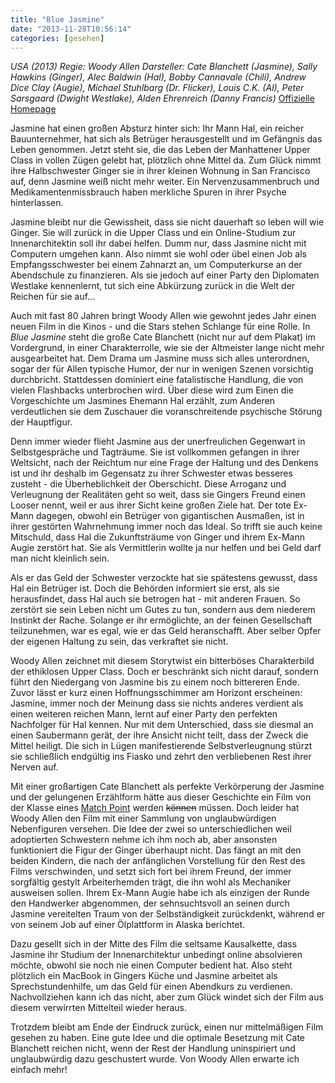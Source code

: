 ```yaml
---
title: "Blue Jasmine"
date: "2013-11-28T10:56:14"
categories: [gesehen]
---
```


*USA (2013)
Regie: Woody Allen
Darsteller: Cate Blanchett (Jasmine), Sally Hawkins (Ginger), Alec Baldwin (Hal), Bobby Cannavale (Chili), Andrew Dice Clay (Augie), Michael Stuhlbarg (Dr. Flicker), Louis C.K. (Al), Peter Sarsgaard (Dwight Westlake), Alden Ehrenreich (Danny Francis)*
[Offizielle Homepage](http://www.bluejasmine.de)

Jasmine hat einen großen Absturz hinter sich: Ihr Mann Hal, ein reicher Bauunternehmer, hat sich als Betrüger herausgestellt und im Gefängnis das Leben genommen. Jetzt steht sie, die das Leben der Manhattener Upper Class in vollen Zügen gelebt hat, plötzlich ohne Mittel da. Zum Glück nimmt ihre Halbschwester Ginger sie in ihrer kleinen Wohnung in San Francisco auf, denn Jasmine weiß nicht mehr weiter. Ein Nervenzusammenbruch und Medikamentenmissbrauch haben merkliche Spuren in ihrer Psyche hinterlassen.

Jasmine bleibt nur die Gewissheit, dass sie nicht dauerhaft so leben will wie Ginger. Sie will zurück in die Upper Class und ein Online-Studium zur Innenarchitektin soll ihr dabei helfen. Dumm nur, dass Jasmine nicht mit Computern umgehen kann. Also nimmt sie wohl oder übel einen Job als Empfangsschwester bei einem Zahnarzt an, um Computerkurse an der Abendschule zu finanzieren. Als sie jedoch auf einer Party den Diplomaten Westlake kennenlernt, tut sich eine Abkürzung zurück in die Welt der Reichen für sie auf...

Auch mit fast 80 Jahren bringt Woody Allen wie gewohnt jedes Jahr einen neuen Film in die Kinos - und die Stars stehen Schlange für eine Rolle. In *Blue Jasmine* steht die große Cate Blanchett (nicht nur auf dem Plakat) im Vordergrund, in einer Charakterrolle, wie sie der Altmeister lange nicht mehr ausgearbeitet hat. Dem Drama um Jasmine muss sich alles unterordnen, sogar der für Allen typische Humor, der nur in wenigen Szenen vorsichtig durchbricht. Stattdessen dominiert eine fatalistische Handlung, die von vielen Flashbacks unterbrochen wird. Über diese wird zum Einen die Vorgeschichte um Jasmines Ehemann Hal erzählt, zum Anderen verdeutlichen sie dem Zuschauer die voranschreitende psychische Störung der Hauptfigur.

Denn immer wieder flieht Jasmine aus der unerfreulichen Gegenwart in Selbstgespräche und Tagträume. Sie ist vollkommen gefangen in ihrer Weltsicht, nach der Reichtum nur eine Frage der Haltung und des Denkens ist und ihr deshalb im Gegensatz zu ihrer Schwester etwas besseres zusteht - die Überheblichkeit der Oberschicht. Diese Arroganz und Verleugnung der Realitäten geht so weit, dass sie Gingers Freund einen Looser nennt, weil er aus ihrer Sicht keine großen Ziele hat. Der tote Ex-Mann dagegen, obwohl ein Betrüger von gigantischen Ausmaßen, ist in ihrer gestörten Wahrnehmung immer noch das Ideal. So trifft sie auch keine Mitschuld, dass Hal die Zukunftsträume von Ginger und ihrem Ex-Mann Augie zerstört hat. Sie als Vermittlerin wollte ja nur helfen und bei Geld darf man nicht kleinlich sein.

Als er das Geld der Schwester verzockte hat sie spätestens gewusst, dass Hal ein Betrüger ist. Doch die Behörden informiert sie erst, als sie herausfindet, dass Hal auch sie betrogen hat - mit anderen Frauen. So zerstört sie sein Leben nicht um Gutes zu tun, sondern aus dem niederem Instinkt der Rache. Solange er ihr ermöglichte, an der feinen Gesellschaft teilzunehmen, war es egal, wie er das Geld heranschafft. Aber selber Opfer der eigenen Haltung zu sein, das verkraftet sie nicht. 

Woody Allen zeichnet mit diesem Storytwist ein bitterböses Charakterbild der ethiklosen Upper Class. Doch er beschränkt sich nicht darauf, sondern führt den Niedergang von Jasmine bis zu einem noch bittereren Ende. Zuvor lässt er kurz einen Hoffnungsschimmer am Horizont erscheinen: Jasmine, immer noch der Meinung dass sie nichts anderes verdient als einen weiteren reichen Mann, lernt auf einer Party den perfekten Nachfolger für Hal kennen. Nur mit dem Unterschied, dass sie diesmal an einen Saubermann gerät, der ihre Ansicht nicht teilt, dass der Zweck die Mittel heiligt. Die sich in Lügen manifestierende Selbstverleugnung stürzt sie schließlich endgültig ins Fiasko und zehrt den verbliebenen Rest ihrer Nerven auf.

Mit einer großartigen Cate Blanchett als perfekte Verkörperung der Jasmine und der gelungenen Erzählform hätte aus dieser Geschichte ein Film von der Klasse eines [Match Point](/blog/2006/01/26/match-point/) werden ~~können~~ müssen. Doch leider hat Woody Allen den Film mit einer Sammlung von unglaubwürdigen Nebenfiguren versehen. Die Idee der zwei so unterschiedlichen weil adoptierten Schwestern nehme ich ihm noch ab, aber ansonsten funktioniert die Figur der Ginger überhaupt nicht. Das fängt an mit den beiden Kindern, die nach der anfänglichen Vorstellung für den Rest des Films verschwinden, und setzt sich fort bei ihrem Freund, der immer sorgfältig gestylt Arbeiterhemden trägt, die ihn wohl als Mechaniker ausweisen sollen. Ihrem Ex-Mann Augie habe ich als einzigen der Runde den Handwerker abgenommen, der sehnsuchtsvoll an seinen durch Jasmine vereitelten Traum von der Selbständigkeit zurückdenkt, während er von seinem Job auf einer Ölplattform in Alaska berichtet.

Dazu gesellt sich in der Mitte des Film die seltsame Kausalkette, dass Jasmine ihr Studium der Innenarchitektur unbedingt online absolvieren möchte, obwohl sie noch nie einen Computer bedient hat. Also steht plötzlich ein MacBook in Gingers Küche und Jasmine arbeitet als Sprechstundenhilfe, um das Geld für einen Abendkurs zu verdienen. Nachvollziehen kann ich das nicht, aber zum Glück windet sich der Film aus diesem verwirrten Mittelteil wieder heraus.

Trotzdem bleibt am Ende der Eindruck zurück, einen nur mittelmäßigen Film gesehen zu haben. Eine gute Idee und die optimale Besetzung mit Cate Blanchett reichen nicht, wenn der Rest der Handlung uninspiriert und unglaubwürdig dazu geschustert wurde. Von Woody Allen erwarte ich einfach mehr!
